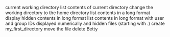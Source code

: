 current working directory
list contents of current directory
change the working directory to the home directory
list contents in a long format
display hidden contents in long format
list contents in long format with user and group IDs displayed numerically and hidden files (starting with .)
create my_first_directory
move the file
delete Betty
